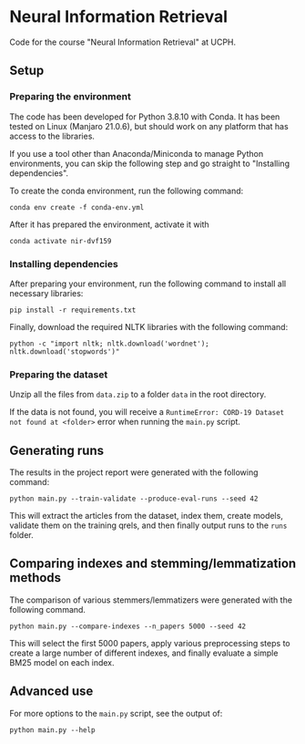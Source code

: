 # Neural Information Retrieval
Code for the course "Neural Information Retrieval" at UCPH.

## Setup
### Preparing the environment
The code has been developed for Python 3.8.10 with Conda. It has been tested on Linux (Manjaro 21.0.6), but should work on any platform that has access to the libraries.

If you use a tool other than Anaconda/Miniconda to manage Python environments, you can skip the following step and go straight to "Installing dependencies".

To create the conda environment, run the following command:
```
conda env create -f conda-env.yml
```

After it has prepared the environment, activate it with
```
conda activate nir-dvf159
```

### Installing dependencies
After preparing your environment, run the following command to install all necessary libraries:
```
pip install -r requirements.txt
```

Finally, download the required NLTK libraries with the following command:
```
python -c "import nltk; nltk.download('wordnet'); nltk.download('stopwords')"
```

### Preparing the dataset
Unzip all the files from `data.zip` to a folder `data` in the root directory.

If the data is not found, you will receive a `RuntimeError: CORD-19 Dataset not found at <folder>` error when running the `main.py` script.

## Generating runs
The results in the project report were generated with the following command:

```
python main.py --train-validate --produce-eval-runs --seed 42
```

This will extract the articles from the dataset, index them, create models, validate them on the training qrels, and then finally output runs to the `runs` folder.

## Comparing indexes and stemming/lemmatization methods
The comparison of various stemmers/lemmatizers were generated with the following command.
```
python main.py --compare-indexes --n_papers 5000 --seed 42
```
This will select the first 5000 papers, apply various preprocessing steps to create a large number of different indexes, and finally evaluate a simple BM25 model on each index. 

## Advanced use
For more options to the `main.py` script, see the output of:
```
python main.py --help
```